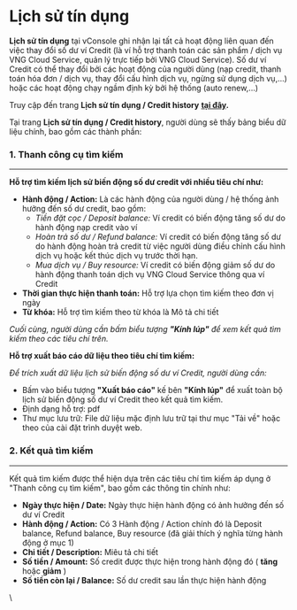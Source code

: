 # Lịch sử tín dụng

**Lịch sử tín dụng** tại vConsole ghi nhận lại tất cả hoạt động liên quan đến việc thay đổi số dư ví Credit (là ví hỗ trợ thanh toán các sản phẩm / dịch vụ VNG Cloud Service, quản lý trực tiếp bởi VNG Cloud Service). Số dư ví Credit có thể thay đổi bởi các hoạt động của người dùng (nạp credit, thanh toán hóa đơn / dịch vụ, thay đổi cấu hình dịch vụ, ngừng sử dụng dịch vụ,...) hoặc các hoạt động chạy ngầm định kỳ bởi hệ thống (auto renew,...)

Truy cập đến trang **Lịch sử tín dụng / Credit history** [**tại đây**](https://dashboard.console.vngcloud.vn/credit-history)**.**

Tại trang **Lịch sử tín dụng / Credit history**, người dùng sẽ thấy bảng biểu dữ liệu chính, bao gồm các thành phần:

### **1. Thanh công cụ tìm kiếm** <a href="#lichsutindung-credithistory-1.thanhcongcutimkiem" id="lichsutindung-credithistory-1.thanhcongcutimkiem"></a>

***

**Hỗ trợ tìm kiếm lịch sử biến động số dư credit với nhiều tiêu chí như:**

* **Hành động / Action:** Là các hành động của người dùng / hệ thống ảnh hưởng đến số dư credit, bao gồm:
  * _Tiền đặt cọc / Deposit balance:_ Ví credit có biến động tăng số dư do hành động nạp credit vào ví
  * _Hoàn trả số dư / Refund balance:_ Ví credit có biến động tăng số dư do hành động hoàn trả credit từ việc người dùng điều chỉnh cấu hình dịch vụ hoặc kết thúc dịch vụ trước thời hạn.
  * _Mua dịch vụ / Buy resource:_ Ví credit có biến động giảm số dư do hành động thanh toán dịch vụ VNG Cloud Service thông qua ví Credit
* **Thời gian thực hiện thanh toán:** Hỗ trợ lựa chọn tìm kiếm theo đơn vị ngày
* **Từ khóa:** Hỗ trợ tìm kiếm theo từ khóa là Mô tả chi tiết

_Cuối cùng, người dùng cần bấm biểu tượng **"Kính lúp"** để xem kết quả tìm kiếm theo các tiêu chí trên._

**Hỗ trợ xuất báo cáo dữ liệu theo tiêu chí tìm kiếm:**

_Để trích xuất dữ liệu lịch sử biến động số dư ví Credit, người dùng cần:_

* Bấm vào biểu tượng **"Xuất báo cáo"** kế bên **"Kính lúp"** để xuất toàn bộ lịch sử biến động số dư ví Credit theo kết quả tìm kiếm.
* Định dạng hỗ trợ: pdf
* Thư mục lưu trữ: File dữ liệu mặc định lưu trữ tại thư mục "Tải về" hoặc theo của cài đặt trình duyệt web.

### **2. Kết quả tìm kiếm** <a href="#lichsutindung-credithistory-2.ketquatimkiem" id="lichsutindung-credithistory-2.ketquatimkiem"></a>

***

Kết quả tìm kiếm được thể hiện dựa trên các tiêu chí tìm kiếm áp dụng ở "Thanh công cụ tìm kiếm", bao gồm các thông tin chính như:

* **Ngày thực hiện / Date:** Ngày thực hiện hành động có ảnh hưởng đến số dư ví Credit
* **Hành động / Action:** Có 3 Hành động / Action chính đó là Deposit balance, Refund balance, Buy resource (đã giải thích ý nghĩa từng hành động ở mục 1)
* **Chi tiết / Description:** Miêu tả chi tiết
* **Số tiền / Amount:** Số credit được thực hiện trong hành động đó ( **tăng** hoặc **giảm** )
* **Số tiền còn lại / Balance:** Số dư credit sau lần thực hiện hành động

\

